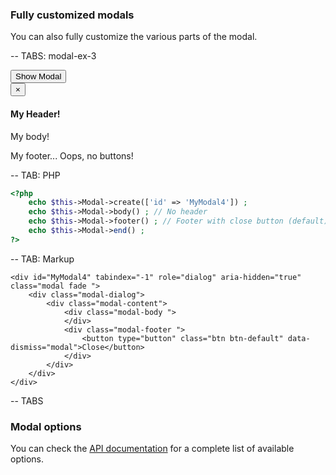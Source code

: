 ### Fully customized modals

You can also fully customize the various parts of the modal.

-- TABS: modal-ex-3

<div class="btn-modal">
    <button type="button" class="btn btn-custom" data-toggle="modal" data-target="#MyModal3">Show Modal</button>
</div>
<div id="MyModal3" tabindex="-1" role="dialog" aria-hidden="true" aria-labbeledby="MyModal3Label" class="modal fade "><div class="modal-dialog"><div class="modal-content"><div class="modal-header my-header-class"><button type="button" class="close" data-dismiss="modal" aria-hidden="true">×</button><h4>My Header!</h4></div><div class="modal-body "><p>My body!</p></div><div class="modal-footer "><p>My footer... Oops, no buttons!</p></div></div></div></div>
-- TAB: PHP

```php
<?php
    echo $this->Modal->create(['id' => 'MyModal4']) ;
    echo $this->Modal->body() ; // No header
    echo $this->Modal->footer() ; // Footer with close button (default)
    echo $this->Modal->end() ;
?>
```

-- TAB: Markup

```markup
<div id="MyModal4" tabindex="-1" role="dialog" aria-hidden="true" class="modal fade ">
    <div class="modal-dialog">
        <div class="modal-content">
            <div class="modal-body ">
            </div>
            <div class="modal-footer ">
                <button type="button" class="btn btn-default" data-dismiss="modal">Close</button>
            </div>
        </div>
    </div>
</div>
```

-- TABS

### Modal options

You can check the [API documentation](https://holt59.github.io/cakephp3-bootstrap-helpers/api/class-Bootstrap.View.Helper.ModalHelper.html)
for a complete list of available options.
